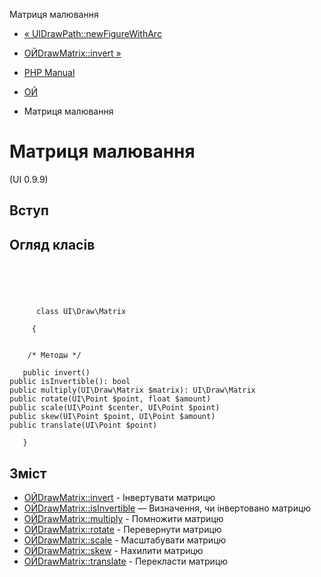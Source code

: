 Матриця малювання

-   [« UIDrawPath::newFigureWithArc](ui-draw-path.newfigurewitharc.html)
    
-   [ОЙDrawMatrix::invert »](ui-draw-matrix.invert.html)
    
-   [PHP Manual](index.html)
    
-   [ОЙ](book.ui.html)
    
-   Матриця малювання
    

# Матриця малювання

(UI 0.9.9)

## Вступ

## Огляд класів

```classsynopsis



    
     
      class UI\Draw\Matrix
     
     {


    /* Методы */
    
   public invert()
public isInvertible(): bool
public multiply(UI\Draw\Matrix $matrix): UI\Draw\Matrix
public rotate(UI\Point $point, float $amount)
public scale(UI\Point $center, UI\Point $point)
public skew(UI\Point $point, UI\Point $amount)
public translate(UI\Point $point)

   }
```

## Зміст

-   [ОЙDrawMatrix::invert](ui-draw-matrix.invert.html) - Інвертувати матрицю
-   [ОЙDrawMatrix::isInvertible](ui-draw-matrix.isinvertible.html) — Визначення, чи інвертовано матрицю
-   [ОЙDrawMatrix::multiply](ui-draw-matrix.multiply.html) - Помножити матрицю
-   [ОЙDrawMatrix::rotate](ui-draw-matrix.rotate.html) - Перевернути матрицю
-   [ОЙDrawMatrix::scale](ui-draw-matrix.scale.html) - Масштабувати матрицю
-   [ОЙDrawMatrix::skew](ui-draw-matrix.skew.html) - Нахилити матрицю
-   [ОЙDrawMatrix::translate](ui-draw-matrix.translate.html) - Перекласти матрицю